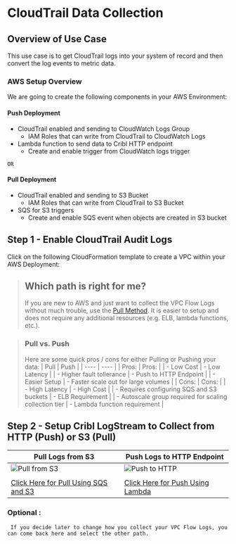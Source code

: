 # CloudTrail Data Collection


## Overview of Use Case
This use case is to get CloudTrail logs into your system of record and then convert the log events to metric data. 

### AWS Setup Overview
We are going to create the following components in your AWS Environment:

#### Push Deployment 
- CloudTrail enabled and sending to CloudWatch Logs Group
    - IAM Roles that can write from CloudTrail to CloudWatch Logs
- Lambda function to send data to Cribl HTTP endpoint
    - Create and enable trigger from CloudWatch logs trigger

`OR`

#### Pull Deployment
- CloudTrail enabled and sending to S3 Bucket
    - IAM Roles that can write from CloudTrail to S3 Bucket
- SQS for S3 triggers
    - Create and enable SQS event when objects are created in S3 bucket

## Step 1 - Enable CloudTrail Audit Logs 
Click on the following CloudFormation template to create a VPC within your AWS Deployment: 

> ## Which path is right for me?
> If you are new to AWS and just want to collect the VPC Flow Logs without much trouble, use the [Pull Method](/sqs_s3_pull/sqs_s3_pull_cloudtrail.md). It is easier to setup and does not require any additional resources (e.g. ELB, lambda functions, etc.). 
>

>
> ### Pull vs. Push 
> Here are some quick pros / cons for either Pulling or Pushing your data: 
> | Pull | Push |
> | ---- | ---- |
> | Pros: | Pros: |
> | - Low Cost | - Low Latency |
> | - Higher fault tollerance | - Push to HTTP Endpoint |
> | - Easier Setup | - Faster scale out for large volumes |
> | Cons: | Cons: |
> | - High Latency | - High Cost |
> | - Requires configuring SQS and S3 buckets | - ELB Requirement | 
> | - Autoscale group required for scaling collection tier | - Lambda function requirement |
>

## Step 2 - Setup Cribl LogStream to Collect from HTTP (Push) or S3 (Pull)

| Pull Logs from S3 | Push Logs to HTTP Endpoint  |
| -------------------------- | ----------------- |
| ![Pull from S3](https://quickstart-cribl-logstream.s3.amazonaws.com/architecture/Cribl_LS_S3_SQS_Collection.png) |  ![Push to HTTP](https://quickstart-cribl-logstream.s3.amazonaws.com/architecture/HTTP_to_Cirbl_Log.png) |
| |
| [Click Here for Pull Using SQS and S3](/sqs_s3_pull/sqs_s3_pull_cloudtrail.md) |  [Click Here for Push Using Lambda](/lambda_push/lambda_push_cloudtrail.md)| 

### Optional :  
` If you decide later to change how you collect your VPC Flow Logs, you can come back here and select the other path.`